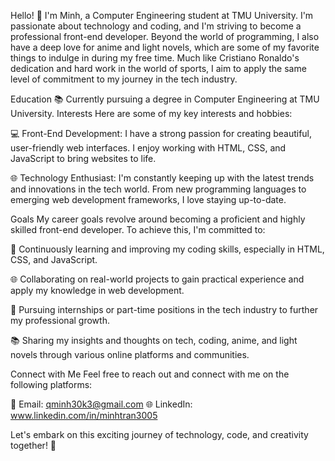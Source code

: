 Hello! 👋 I'm Minh, a Computer Engineering student at TMU University. I'm passionate about technology and coding, 
and I'm striving to become a professional front-end developer. Beyond the world of programming, 
I also have a deep love for anime and light novels, which are some of my favorite things to indulge in during my free time. 
Much like Cristiano Ronaldo's dedication and hard work in the world of sports, 
I aim to apply the same level of commitment to my journey in the tech industry.

Education
📚 Currently pursuing a degree in Computer Engineering at TMU University.
Interests
Here are some of my key interests and hobbies:

💻 Front-End Development: I have a strong passion for creating beautiful, user-friendly web interfaces. I enjoy working with HTML, CSS, and JavaScript to bring websites to life.

🌐 Technology Enthusiast: I'm constantly keeping up with the latest trends and innovations in the tech world. From new programming languages to emerging web development frameworks, I love staying up-to-date.

Goals
My career goals revolve around becoming a proficient and highly skilled front-end developer. To achieve this, I'm committed to:

📖 Continuously learning and improving my coding skills, especially in HTML, CSS, and JavaScript.

🌐 Collaborating on real-world projects to gain practical experience and apply my knowledge in web development.

💼 Pursuing internships or part-time positions in the tech industry to further my professional growth.

📚 Sharing my insights and thoughts on tech, coding, anime, and light novels through various online platforms and communities.


Connect with Me
Feel free to reach out and connect with me on the following platforms:

📧 Email: qminh30k3@gmail.com
🌐 LinkedIn: www.linkedin.com/in/minhtran3005

Let's embark on this exciting journey of technology, code, and creativity together! 🚀

